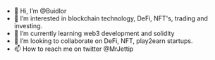 - 👋 Hi, I’m @Buidlor
- 👀 I’m interested in blockchain technology, DeFi, NFT's, trading and investing.
- 🌱 I’m currently learning web3 development and solidity
- 💞️ I’m looking to collaborate on DeFi, NFT, play2earn startups.
- 📫 How to reach me on twitter @MrJettip
 


